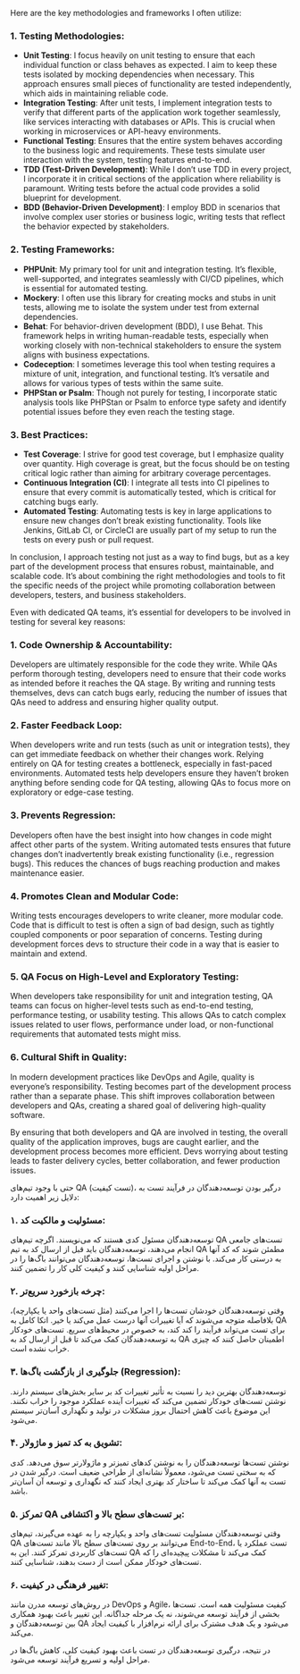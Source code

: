 Here are the key methodologies and frameworks I often utilize:

### 1. **Testing Methodologies**:
   - **Unit Testing**: I focus heavily on unit testing to ensure that each individual function or class behaves as expected. I aim to keep these tests isolated by mocking dependencies when necessary. This approach ensures small pieces of functionality are tested independently, which aids in maintaining reliable code.
   - **Integration Testing**: After unit tests, I implement integration tests to verify that different parts of the application work together seamlessly, like services interacting with databases or APIs. This is crucial when working in microservices or API-heavy environments.
   - **Functional Testing**: Ensures that the entire system behaves according to the business logic and requirements. These tests simulate user interaction with the system, testing features end-to-end.
   - **TDD (Test-Driven Development)**: While I don’t use TDD in every project, I incorporate it in critical sections of the application where reliability is paramount. Writing tests before the actual code provides a solid blueprint for development.
   - **BDD (Behavior-Driven Development)**: I employ BDD in scenarios that involve complex user stories or business logic, writing tests that reflect the behavior expected by stakeholders.

### 2. **Testing Frameworks**:
   - **PHPUnit**: My primary tool for unit and integration testing. It’s flexible, well-supported, and integrates seamlessly with CI/CD pipelines, which is essential for automated testing.
   - **Mockery**: I often use this library for creating mocks and stubs in unit tests, allowing me to isolate the system under test from external dependencies.
   - **Behat**: For behavior-driven development (BDD), I use Behat. This framework helps in writing human-readable tests, especially when working closely with non-technical stakeholders to ensure the system aligns with business expectations.
   - **Codeception**: I sometimes leverage this tool when testing requires a mixture of unit, integration, and functional testing. It’s versatile and allows for various types of tests within the same suite.
   - **PHPStan or Psalm**: Though not purely for testing, I incorporate static analysis tools like PHPStan or Psalm to enforce type safety and identify potential issues before they even reach the testing stage.

### 3. **Best Practices**:
   - **Test Coverage**: I strive for good test coverage, but I emphasize quality over quantity. High coverage is great, but the focus should be on testing critical logic rather than aiming for arbitrary coverage percentages.
   - **Continuous Integration (CI)**: I integrate all tests into CI pipelines to ensure that every commit is automatically tested, which is critical for catching bugs early.
   - **Automated Testing**: Automating tests is key in large applications to ensure new changes don’t break existing functionality. Tools like Jenkins, GitLab CI, or CircleCI are usually part of my setup to run the tests on every push or pull request.

In conclusion, I approach testing not just as a way to find bugs, but as a key part of the development process that ensures robust, maintainable, and scalable code. It’s about combining the right methodologies and tools to fit the specific needs of the project while promoting collaboration between developers, testers, and business stakeholders.




Even with dedicated QA teams, it’s essential for developers to be involved in testing for several key reasons:

### 1. **Code Ownership & Accountability**:
   Developers are ultimately responsible for the code they write. While QAs perform thorough testing, developers need to ensure that their code works as intended before it reaches the QA stage. By writing and running tests themselves, devs can catch bugs early, reducing the number of issues that QAs need to address and ensuring higher quality output.

### 2. **Faster Feedback Loop**:
   When developers write and run tests (such as unit or integration tests), they can get immediate feedback on whether their changes work. Relying entirely on QA for testing creates a bottleneck, especially in fast-paced environments. Automated tests help developers ensure they haven’t broken anything before sending code for QA testing, allowing QAs to focus more on exploratory or edge-case testing.

### 3. **Prevents Regression**:
   Developers often have the best insight into how changes in code might affect other parts of the system. Writing automated tests ensures that future changes don’t inadvertently break existing functionality (i.e., regression bugs). This reduces the chances of bugs reaching production and makes maintenance easier.

### 4. **Promotes Clean and Modular Code**:
   Writing tests encourages developers to write cleaner, more modular code. Code that is difficult to test is often a sign of bad design, such as tightly coupled components or poor separation of concerns. Testing during development forces devs to structure their code in a way that is easier to maintain and extend.

### 5. **QA Focus on High-Level and Exploratory Testing**:
   When developers take responsibility for unit and integration testing, QA teams can focus on higher-level tests such as end-to-end testing, performance testing, or usability testing. This allows QAs to catch complex issues related to user flows, performance under load, or non-functional requirements that automated tests might miss.

### 6. **Cultural Shift in Quality**:
   In modern development practices like DevOps and Agile, quality is everyone’s responsibility. Testing becomes part of the development process rather than a separate phase. This shift improves collaboration between developers and QAs, creating a shared goal of delivering high-quality software.

By ensuring that both developers and QA are involved in testing, the overall quality of the application improves, bugs are caught earlier, and the development process becomes more efficient. Devs worrying about testing leads to faster delivery cycles, better collaboration, and fewer production issues.




حتی با وجود تیم‌های QA (تست کیفیت)، درگیر بودن توسعه‌دهندگان در فرآیند تست به دلایل زیر اهمیت دارد:

### ۱. **مسئولیت و مالکیت کد**:
   توسعه‌دهندگان مسئول کدی هستند که می‌نویسند. اگرچه تیم‌های QA تست‌های جامعی انجام می‌دهند، توسعه‌دهندگان باید قبل از ارسال کد به تیم QA مطمئن شوند که کد آنها به درستی کار می‌کند. با نوشتن و اجرای تست‌ها، توسعه‌دهندگان می‌توانند باگ‌ها را در مراحل اولیه شناسایی کنند و کیفیت کلی کار را تضمین کنند.

### ۲. **چرخه بازخورد سریع‌تر**:
   وقتی توسعه‌دهندگان خودشان تست‌ها را اجرا می‌کنند (مثل تست‌های واحد یا یکپارچه)، بلافاصله متوجه می‌شوند که آیا تغییرات آنها درست عمل می‌کند یا خیر. اتکا کامل به QA برای تست می‌تواند فرآیند را کند کند، به خصوص در محیط‌های سریع. تست‌های خودکار به توسعه‌دهندگان کمک می‌کند تا قبل از ارسال کد به QA اطمینان حاصل کنند که چیزی خراب نشده است.

### ۳. **جلوگیری از بازگشت باگ‌ها (Regression)**:
   توسعه‌دهندگان بهترین دید را نسبت به تأثیر تغییرات کد بر سایر بخش‌های سیستم دارند. نوشتن تست‌های خودکار تضمین می‌کند که تغییرات آینده عملکرد موجود را خراب نکنند. این موضوع باعث کاهش احتمال بروز مشکلات در تولید و نگهداری آسان‌تر سیستم می‌شود.

### ۴. **تشویق به کد تمیز و ماژولار**:
   نوشتن تست‌ها توسعه‌دهندگان را به نوشتن کدهای تمیزتر و ماژولارتر سوق می‌دهد. کدی که به سختی تست می‌شود، معمولاً نشانه‌ای از طراحی ضعیف است. درگیر شدن در تست به آنها کمک می‌کند تا ساختار کد بهتری ایجاد کنند که نگهداری و توسعه آن آسان‌تر باشد.

### ۵. **تمرکز QA بر تست‌های سطح بالا و اکتشافی**:
   وقتی توسعه‌دهندگان مسئولیت تست‌های واحد و یکپارچه را به عهده می‌گیرند، تیم‌های QA می‌توانند بر روی تست‌های سطح بالا مانند تست‌های End-to-End، تست عملکرد یا تست‌های کاربردی تمرکز کنند. این به QA کمک می‌کند تا مشکلات پیچیده‌ای را که تست‌های خودکار ممکن است از دست بدهند، شناسایی کنند.

### ۶. **تغییر فرهنگی در کیفیت**:
   در روش‌های توسعه مدرن مانند DevOps و Agile، کیفیت مسئولیت همه است. تست‌ها بخشی از فرآیند توسعه می‌شوند، نه یک مرحله جداگانه. این تغییر باعث بهبود همکاری بین توسعه‌دهندگان و QA می‌شود و یک هدف مشترک برای ارائه نرم‌افزار با کیفیت ایجاد می‌کند.

در نتیجه، درگیری توسعه‌دهندگان در تست باعث بهبود کیفیت کلی، کاهش باگ‌ها در مراحل اولیه و تسریع فرآیند توسعه می‌شود.

